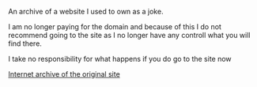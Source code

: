 An archive of a website I used to own as a joke.

I am no longer paying for the domain and because of this I do not recommend going to the site as I no longer have any controll what you will find there.

I take no responsibility for what happens if you do go to the site now

[Internet archive of the original site](https://web.archive.org/web/20230410230349/https://sodoff.co.uk/)
